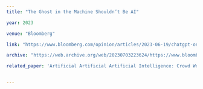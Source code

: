 ```yaml
---
title: "The Ghost in the Machine Shouldn’t Be AI"

year: 2023

venue: "Bloomberg"

link: "https://www.bloomberg.com/opinion/articles/2023-06-19/chatgpt-on-mechanical-turk-teaching-ai-with-ai-comes-with-risks?srnd=premium"

archive: "https://web.archive.org/web/20230703223624/https://www.bloomberg.com/opinion/articles/2023-06-19/chatgpt-on-mechanical-turk-teaching-ai-with-ai-comes-with-risks?srnd=premium"

related_paper: 'Artificial Artificial Artificial Intelligence: Crowd Workers Widely Use Large Language Models for Text Production Tasks'


---
```


